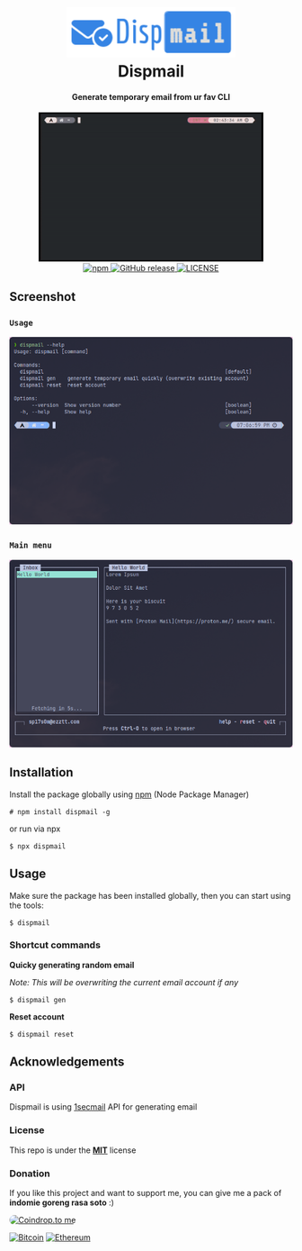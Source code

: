 <h1 align="center">
  <br>
<img src="https://raw.githubusercontent.com/shinyxn/dispmail/main/assets/dispmail-logo.png" alt="Dispmail" width="300">
  <br>
  Dispmail
  <br>
</h1>
<h4 align="center">Generate temporary email from ur fav CLI</h4>
<p align="center">
    <img src="https://raw.githubusercontent.com/shinyxn/dispmail/main/assets/dispmail-demo.gif" width="400" alt="Dispmail demo">
  <br>
  <a href="https://www.npmjs.com/package/dispmail">
    <img src="https://img.shields.io/npm/v/dispmail.svg?style=flat-square"
         alt="npm">
  </a>
  <a href="https://github.com/shinyxn/dispmail/releases/">
    <img src="https://img.shields.io/github/release/shinyxn/dispmail.svg"
         alt="GitHub release">
  </a>
    <a href="LICENSE">
    <img src="https://img.shields.io/github/license/shinyxn/dispmail.svg" alt="LICENSE">
  </a>
</p>

## Screenshot
### `Usage`
![](assets/dispmail-help.png)

### `Main menu`
![](assets/dispmail-main.png)

## Installation

Install the package globally using [npm](https://www.npmjs.com/package/dispmail) (Node Package Manager)

```
# npm install dispmail -g
```

or run via npx

```
$ npx dispmail
```

## Usage

Make sure the package has been installed globally, then you can start using the tools:

```
$ dispmail
```

### Shortcut commands

**Quicky generating random email**

_Note: This will be overwriting the current email account if any_

```
$ dispmail gen
```

**Reset account**

```
$ dispmail reset
```

## Acknowledgements

### API

Dispmail is using [1secmail](https://www.1secmail.com/api/) API for generating email

### License

This repo is under the [**MIT**](LICENSE) license

### Donation

If you like this project and want to support me, you can give me a pack of __indomie goreng rasa soto__ :)

<a href="https://coindrop.to/shinyxn" target="_blank"><img src="https://coindrop.to/embed-button.png" style="border-radius: 10px; height: 57px !important;width: 229px !important;" alt="Coindrop.to me"></img>

[![Bitcoin](https://img.shields.io/badge/Bitcoin-000?style=for-the-badge&logo=bitcoin&logoColor=white)](https://coindrop.to/shinyxn) [![Ethereum](https://img.shields.io/badge/Ethereum-3C3C3D?style=for-the-badge&logo=Ethereum&logoColor=white)](https://coindrop.to/shinyxn)